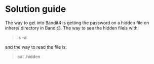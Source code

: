 # Solution guide

The way to get into Bandit4 is getting the password on a hidden file on inhere/ directory in Bandit3. The way to see the hidden fileis with:

>ls -al

and the way to read the file is:

>cat .hidden

